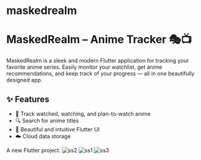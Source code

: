 # maskedrealm


# MaskedRealm – Anime Tracker 🎭📺

MaskedRealm is a sleek and modern Flutter application for tracking your favorite anime series. Easily monitor your watchlist, get anime recommendations, and keep track of your progress — all in one beautifully designed app.

## ✨ Features

- 📌 Track watched, watching, and plan-to-watch anime
- 🔍 Search for anime titles
- 📱 Beautiful and intuitive Flutter UI
- ☁️ Cloud data storage

A new Flutter project.
![ss2](https://github.com/user-attachments/assets/4cdcb7c2-3c6f-4eea-bc23-39b2478a3a98)
![ss1](https://github.com/user-attachments/assets/e56e1bcf-5d74-4ef9-a2d8-1794ca30b277)
![ss3](https://github.com/user-attachments/assets/44bc799e-b087-4406-95b8-508967f881aa)

